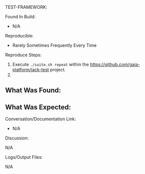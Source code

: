 TEST-FRAMEWORK:

Found In Build:
- N/A

Reproducible:
- Rarely  Sometimes  Frequently  Every Time

Reproduce Steps:
1. Execute `./suite.sh repeat` within the https://github.com/gaia-platform/jack-test project.
2.

What Was Found:
-

What Was Expected:
-

Conversation/Documentation Link:
- N/A

Discussion:

N/A

Logs/Output Files:

N/A
